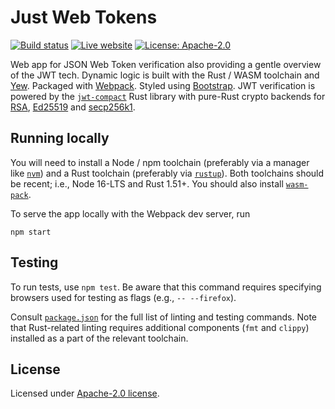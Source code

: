 # Just Web Tokens

[![Build status][ci-image]][ci-url]
[![Live website][website-image]][website-url]
[![License: Apache-2.0][license-image]][license-url] 

[ci-image]: https://github.com/slowli/justwebtoken.io/actions/workflows/ci.yml/badge.svg
[ci-url]: https://github.com/slowli/justwebtoken.io/actions/workflows/ci.yml
[website-image]: https://img.shields.io/badge/website-live-blue.svg
[website-url]: https://justwebtoken.io/
[license-image]: https://img.shields.io/github/license/slowli/justwebtoken.io.svg
[license-url]: https://github.com/slowli/justwebtoken.io/blob/master/LICENSE

Web app for JSON Web Token verification also providing a gentle overview of the JWT tech.
Dynamic logic is built with the Rust / WASM toolchain and [Yew]. Packaged with [Webpack]. Styled using [Bootstrap].
JWT verification is powered by the [`jwt-compact`] Rust library with pure-Rust crypto backends for [RSA][`rsa`],
[Ed25519][`ed25519-compact`] and [secp256k1][`k256`].

## Running locally

You will need to install a Node / npm toolchain (preferably via a manager like [`nvm`])
and a Rust toolchain (preferably via [`rustup`]). Both toolchains should be recent; i.e., Node 16-LTS
and Rust 1.51+. You should also install [`wasm-pack`].

To serve the app locally with the Webpack dev server, run

```shell
npm start
```

## Testing

To run tests, use `npm test`.
Be aware that this command requires specifying browsers used for testing as flags
(e.g., `-- --firefox`).

Consult [`package.json`](package.json) for the full list of linting and testing commands.
Note that Rust-related linting requires additional components (`fmt` and `clippy`) installed as a part
of the relevant toolchain.

## License

Licensed under [Apache-2.0 license](LICENSE).

[Yew]: https://yew.rs/
[Webpack]: https://webpack.js.org/
[Bootstrap]: https://getbootstrap.com/
[`rsa`]: https://crates.io/crates/rsa
[`ed25519-compact`]: https://crates.io/crates/ed25519-compact
[`k256`]: https://crates.io/crates/k256
[`nvm`]: https://github.com/creationix/nvm
[`rustup`]: https://rustup.rs/
[`wasm-pack`]: https://rustwasm.github.io/wasm-pack/installer/
[`jwt-compact`]: https://crates.io/crates/jwt-compact
